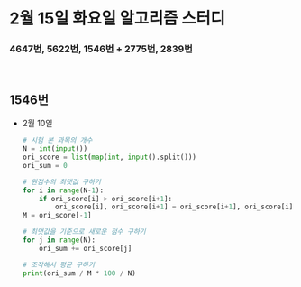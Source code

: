 # 2월 15일 화요일 알고리즘 스터디

### 4647번, 5622번, 1546번 + 2775번, 2839번

<br/>

## 1546번

* 2월 10일

  ```python
  # 시험 본 과목의 개수
  N = int(input())
  ori_score = list(map(int, input().split()))
  ori_sum = 0
  
  # 원점수의 최댓값 구하기
  for i in range(N-1):
      if ori_score[i] > ori_score[i+1]:
          ori_score[i], ori_score[i+1] = ori_score[i+1], ori_score[i]
  M = ori_score[-1]
  
  # 최댓값을 기준으로 새로운 점수 구하기
  for j in range(N):
      ori_sum += ori_score[j]
  
  # 조작해서 평균 구하기
  print(ori_sum / M * 100 / N)
  ```

  